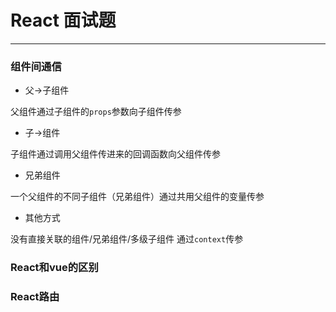# React 面试题

---

### 组件间通信

- 父->子组件

父组件通过子组件的`props`参数向子组件传参

- 子->组件

子组件通过调用父组件传进来的回调函数向父组件传参

- 兄弟组件

一个父组件的不同子组件（兄弟组件）通过共用父组件的变量传参

- 其他方式

没有直接关联的组件/兄弟组件/多级子组件 通过`context`传参

### React和vue的区别

### React路由